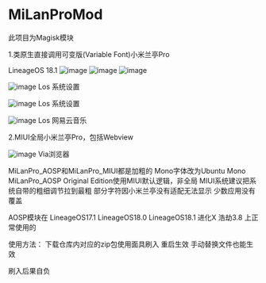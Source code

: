 # MiLanProMod
此项目为Magisk模块

1.类原生直接调用可变版(Variable Font)小米兰亭Pro

LineageOS 18.1
![image](https://github.com/Canyang1667/MiLanProMod/blob/main/image/los1.png)
![image](https://github.com/Canyang1667/MiLanProMod/blob/main/image/los2.png)
![image](https://github.com/Canyang1667/MiLanProMod/blob/main/image/los3.png)

![image](https://github.com/Canyang1667/MiLanProMod/blob/main/image/Aosp.png)
Los 系统设置

![image](https://github.com/Canyang1667/MiLanProMod/blob/main/image/Aosp_1.png)
Los 系统设置

![image](https://github.com/Canyang1667/MiLanProMod/blob/main/image/Aosp_NeteaseMusic.png)
Los 网易云音乐

2.MIUI全局小米兰亭Pro，包括Webview

![image](https://github.com/Canyang1667/MiLanProMod/blob/main/image/MIUI_WebView.jpg)
Via浏览器

MiLanPro_AOSP和MiLanPro_MIUI都是加粗的
Mono字体改为Ubuntu Mono
MiLanPro_AOSP Original Edition使用MIUI默认逻辑，非全局
MIUI系统建议把系统自带的粗细调节拉到最粗
部分字符因小米兰亭没有适配无法显示
少数应用没有覆盖

AOSP模块在
LineageOS17.1 LineageOS18.0 LineageOS18.1 进化X 浩劫3.8
上正常使用的

使用方法：
下载仓库内对应的zip包使用面具刷入 重启生效
手动替换文件也能生效

刷入后果自负
